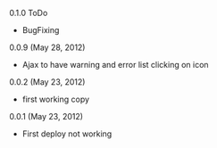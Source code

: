 0.1.0 ToDo
- BugFixing

0.0.9 (May 28, 2012)
- Ajax to have warning and error list clicking on icon

0.0.2 (May 23, 2012)
- first working copy

0.0.1 (May 23, 2012)
- First deploy not working